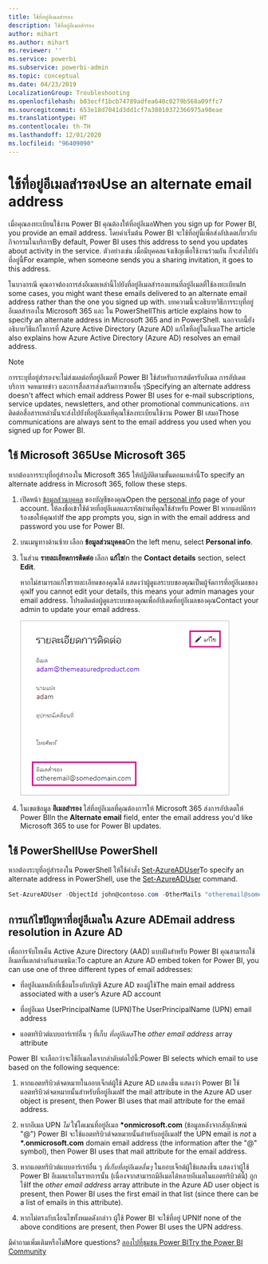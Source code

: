 ```yaml
---
title: ใช้ที่อยู่อีเมลสำรอง
description: ใช้ที่อยู่อีเมลสำรอง
author: mihart
ms.author: mihart
ms.reviewer: ''
ms.service: powerbi
ms.subservice: powerbi-admin
ms.topic: conceptual
ms.date: 04/23/2019
LocalizationGroup: Troubleshooting
ms.openlocfilehash: b03ecff1bcb74789adfea640c0279b568a09ffc7
ms.sourcegitcommit: 653e18d7041d3dd1cf7a38010372366975a98eae
ms.translationtype: HT
ms.contentlocale: th-TH
ms.lasthandoff: 12/01/2020
ms.locfileid: "96409090"
---
```

# <a name="use-an-alternate-email-address"></a><span data-ttu-id="a2532-103">ใช้ที่อยู่อีเมลสำรอง</span><span class="sxs-lookup"><span data-stu-id="a2532-103">Use an alternate email address</span></span>

<span data-ttu-id="a2532-104">เมื่อคุณลงทะเบียนใช้งาน Power BI คุณต้องให้ที่อยู่อีเมล</span><span class="sxs-lookup"><span data-stu-id="a2532-104">When you sign up for Power BI, you provide an email address.</span></span> <span data-ttu-id="a2532-105">โดยค่าเริ่มต้น Power BI จะใช้ที่อยู่นี้เพื่อส่งอัปเดตเกี่ยวกับกิจกรรมในบริการ</span><span class="sxs-lookup"><span data-stu-id="a2532-105">By default, Power BI uses this address to send you updates about activity in the service.</span></span> <span data-ttu-id="a2532-106">ตัวอย่างเช่น เมื่อมีบุคคลแจ้งเชิญเพื่อใช้งานร่วมกัน ก็จะส่งไปยังที่อยู่นี้</span><span class="sxs-lookup"><span data-stu-id="a2532-106">For example, when someone sends you a sharing invitation, it goes to this address.</span></span>

<span data-ttu-id="a2532-107">ในบางกรณี คุณอาจต้องการส่งอีเมลเหล่านี้ไปยังที่อยู่อีเมลสำรองแทนที่อยู่อีเมลที่ใช้ลงทะเบียน</span><span class="sxs-lookup"><span data-stu-id="a2532-107">In some cases, you might want these emails delivered to an alternate email address rather than the one you signed up with.</span></span> <span data-ttu-id="a2532-108">บทความนี้จะอธิบายวิธีการระบุที่อยู่อีเมลสำรองใน Microsoft 365 และ ใน PowerShell</span><span class="sxs-lookup"><span data-stu-id="a2532-108">This article explains how to specify an alternate address in Microsoft 365 and in PowerShell.</span></span> <span data-ttu-id="a2532-109">นอกจากนี้ยังอธิบายวิธีแก้ไขการที่ Azure Active Directory (Azure AD) แก้ไขที่อยู่ในอีเมล</span><span class="sxs-lookup"><span data-stu-id="a2532-109">The article also explains how Azure Active Directory (Azure AD) resolves an email address.</span></span>

> [!NOTE]
> <span data-ttu-id="a2532-110">การระบุที่อยู่สำรองจะไม่ส่งผลต่อที่อยู่อีเมลที่ Power BI ใช้สำหรับการสมัครรับอีเมล การอัปเดตบริการ จดหมายข่าว และการสื่อสารส่งเสริมการขายอื่น ๆ</span><span class="sxs-lookup"><span data-stu-id="a2532-110">Specifying an alternate address doesn't affect which email address Power BI uses for e-mail subscriptions, service updates, newsletters, and other promotional communications.</span></span> <span data-ttu-id="a2532-111">การติดต่อสื่อสารเหล่านั้นจะส่งไปยังที่อยู่อีเมลที่คุณใช้ลงทะเบียนใช้งาน Power BI เสมอ</span><span class="sxs-lookup"><span data-stu-id="a2532-111">Those communications are always sent to the email address you used when you signed up for Power BI.</span></span>

## <a name="use-microsoft-365"></a><span data-ttu-id="a2532-112">ใช้ Microsoft 365</span><span class="sxs-lookup"><span data-stu-id="a2532-112">Use Microsoft 365</span></span>

<span data-ttu-id="a2532-113">หากต้องการระบุที่อยู่สำรองใน Microsoft 365 ให้ปฏิบัติตามขั้นตอนเหล่านี้</span><span class="sxs-lookup"><span data-stu-id="a2532-113">To specify an alternate address in Microsoft 365, follow these steps.</span></span>

1. <span data-ttu-id="a2532-114">เปิดหน้า [ข้อมูลส่วนบุคคล](https://portal.office.com/account/#personalinfo) ของบัญชีของคุณ</span><span class="sxs-lookup"><span data-stu-id="a2532-114">Open the [personal info](https://portal.office.com/account/#personalinfo) page of your account.</span></span> <span data-ttu-id="a2532-115">ให้ลงชื่อเข้าใช้ด้วยที่อยู่อีเมลและรหัสผ่านที่คุณใช้สำหรับ Power BI หากแอปมีการร้องขอให้คุณทำ</span><span class="sxs-lookup"><span data-stu-id="a2532-115">If the app prompts you, sign in with the email address and password you use for Power BI.</span></span>

1. <span data-ttu-id="a2532-116">บนเมนูทางด้านซ้าย เลือก **ข้อมูลส่วนบุคคล**</span><span class="sxs-lookup"><span data-stu-id="a2532-116">On the left menu, select **Personal info**.</span></span>

1. <span data-ttu-id="a2532-117">ในส่วน **รายละเอียดการติดต่อ** เลือก **แก้ไข**</span><span class="sxs-lookup"><span data-stu-id="a2532-117">In the **Contact details** section, select **Edit**.</span></span>

    <span data-ttu-id="a2532-118">หากไม่สามารถแก้ไขรายละเอียดของคุณได้ แสดงว่าผู้ดูแลระบบของคุณเป็นผู้จัดการที่อยู่อีเมลของคุณ</span><span class="sxs-lookup"><span data-stu-id="a2532-118">If you cannot edit your details, this means your admin manages your email address.</span></span> <span data-ttu-id="a2532-119">โปรดติดต่อผู้ดูแลระบบของคุณเพื่ออัปเดตที่อยู่อีเมลของคุณ</span><span class="sxs-lookup"><span data-stu-id="a2532-119">Contact your admin to update your email address.</span></span>

    ![ภาพหน้าจอของกล่องโต้ตอบรายละเอียดผู้ติดต่อ ที่แสดงวิธีการระบุอีเมลสำรอง](media/service-admin-alternate-email-address-for-power-bi/contact-details.png)

1. <span data-ttu-id="a2532-121">ในเขตข้อมูล **อีเมลสำรอง** ใส่ที่อยู่อีเมลที่คุณต้องการให้ Microsoft 365 ส่งการอัปเดตให้ Power BI</span><span class="sxs-lookup"><span data-stu-id="a2532-121">In the **Alternate email** field, enter the email address you'd like Microsoft 365 to use for Power BI updates.</span></span>

## <a name="use-powershell"></a><span data-ttu-id="a2532-122">ใช้ PowerShell</span><span class="sxs-lookup"><span data-stu-id="a2532-122">Use PowerShell</span></span>

<span data-ttu-id="a2532-123">หากต้องระบุที่อยู่สำรองใน PowerShell ให้ใช้คำสั่ง [Set-AzureADUser](/powershell/module/azuread/set-azureaduser/)</span><span class="sxs-lookup"><span data-stu-id="a2532-123">To specify an alternate address in PowerShell, use the [Set-AzureADUser](/powershell/module/azuread/set-azureaduser/) command.</span></span>

```powershell
Set-AzureADUser -ObjectId john@contoso.com -OtherMails "otheremail@somedomain.com"
```

## <a name="email-address-resolution-in-azure-ad"></a><span data-ttu-id="a2532-124">การแก้ไขปัญหาที่อยู่อีเมลใน Azure AD</span><span class="sxs-lookup"><span data-stu-id="a2532-124">Email address resolution in Azure AD</span></span>

<span data-ttu-id="a2532-125">เพื่อการจับโทเค็น Active Azure Directory (AAD) แบบฝังสำหรับ Power BI คุณสามารถใช้อีเมลที่แตกต่างกันสามชนิด:</span><span class="sxs-lookup"><span data-stu-id="a2532-125">To capture an Azure AD embed token for Power BI, you can use one of three different types of email addresses:</span></span>

* <span data-ttu-id="a2532-126">ที่อยู่อีเมลหลักที่เชื่อมโยงกับบัญชี Azure AD ของผู้ใช้</span><span class="sxs-lookup"><span data-stu-id="a2532-126">The main email address associated with a user’s Azure AD account</span></span>

* <span data-ttu-id="a2532-127">ที่อยู่อีเมล UserPrincipalName (UPN)</span><span class="sxs-lookup"><span data-stu-id="a2532-127">The UserPrincipalName (UPN) email address</span></span>

* <span data-ttu-id="a2532-128">แอตทริบิวต์แบบอาร์เรย์อื่น ๆ ที่เก็บ *ที่อยู่อีเมล*</span><span class="sxs-lookup"><span data-stu-id="a2532-128">The *other email address* array attribute</span></span>

<span data-ttu-id="a2532-129">Power BI จะเลือกว่าจะใช้อีเมลใดจากลำดับต่อไปนี้:</span><span class="sxs-lookup"><span data-stu-id="a2532-129">Power BI selects which email to use based on the following sequence:</span></span>

1. <span data-ttu-id="a2532-130">หากแอตทริบิวต์จดหมายในออบเจ็กต์ผู้ใช้ Azure AD แสดงขึ้น แสดงว่า Power BI ใช้แอตทริบิวต์จดหมายนั้นสำหรับที่อยู่อีเมล</span><span class="sxs-lookup"><span data-stu-id="a2532-130">If the mail attribute in the Azure AD user object is present, then Power BI uses that mail attribute for the email address.</span></span>

1. <span data-ttu-id="a2532-131">หากอีเมล UPN *ไม่* ใช่โดเมนที่อยู่อีเมล **\*onmicrosoft.com** (ข้อมูลหลังจากสัญลักษณ์ "\@") Power BI จะใช้แอตทริบิวต์จดหมายนั้นสำหรับอยู่อีเมล</span><span class="sxs-lookup"><span data-stu-id="a2532-131">If the UPN email is *not* a **\*.onmicrosoft.com** domain email address (the information after the "\@" symbol), then Power BI uses that mail attribute for the email address.</span></span>

1. <span data-ttu-id="a2532-132">หากแอตทริบิวต์แบบอาร์เรย์อื่น ๆ *ที่เก็บที่อยู่อีเมลอื่นๆ*  ในออบเจ็กต์ผู้ใช้แสดงขึ้น แสดงว่าผู้ใช้ Power BI อีเมลแรกในรายการนั้น (เนื่องจากสามารถมีอีเมลได้หลายอีเมลในแอตทริบิวต์นี้) ถูกใช้</span><span class="sxs-lookup"><span data-stu-id="a2532-132">If the *other email address* array attribute in the Azure AD user object is present, then Power BI uses the first email in that list (since there can be a list of emails in this attribute).</span></span>

1. <span data-ttu-id="a2532-133">หากไม่ตรงกับเงื่อนไขทั้งหมดดังกล่าว ผู้ใช้ Power BI จะใช้ที่อยู่ UPN</span><span class="sxs-lookup"><span data-stu-id="a2532-133">If none of the above conditions are present, then Power BI uses the UPN address.</span></span>

<span data-ttu-id="a2532-134">มีคำถามเพิ่มเติมหรือไม่</span><span class="sxs-lookup"><span data-stu-id="a2532-134">More questions?</span></span> [<span data-ttu-id="a2532-135">ลองไปที่ชุมชน Power BI</span><span class="sxs-lookup"><span data-stu-id="a2532-135">Try the Power BI Community</span></span>](https://community.powerbi.com/)

